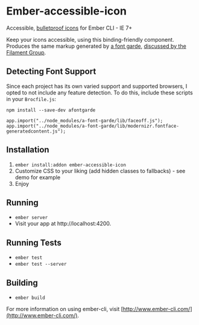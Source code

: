 # Ember-accessible-icon

Accessible, [bulletproof icons](http://www.filamentgroup.com/lab/bulletproof_icon_fonts.html) for Ember CLI - IE 7+

Keep your icons accessible, using this binding-friendly component.  Produces the same markup generated by [a font garde](https://github.com/filamentgroup/a-font-garde), [discussed by the Filament Group](http://www.filamentgroup.com/lab/bulletproof_icon_fonts.html).

## Detecting Font Support

Since each project has its own varied support and supported browsers, I opted to not include any feature detection.  To do this, include these scripts in your ``Brocfile.js``:

```
npm install --save-dev afontgarde
```

```
app.import("../node_modules/a-font-garde/lib/faceoff.js");
app.import("../node_modules/a-font-garde/lib/modernizr.fontface-generatedcontent.js");
```

## Installation

1. `ember install:addon ember-accessible-icon`
2. Customize CSS to your liking (add hidden classes to fallbacks) - see demo for example
3. Enjoy

## Running

* `ember server`
* Visit your app at http://localhost:4200.

## Running Tests

* `ember test`
* `ember test --server`

## Building

* `ember build`

For more information on using ember-cli, visit [http://www.ember-cli.com/](http://www.ember-cli.com/).

